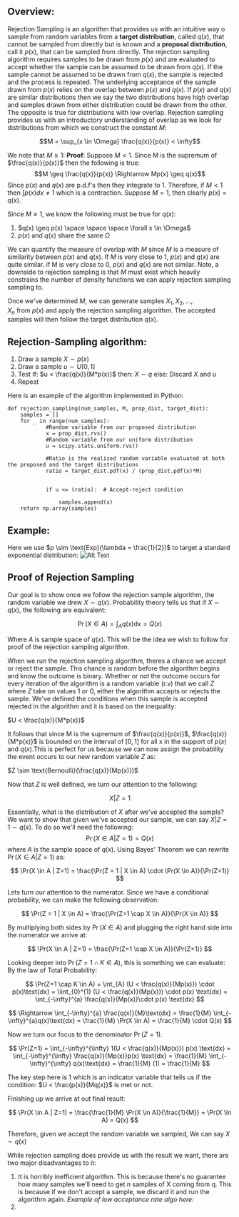 ## Overview:
Rejection Sampling is an algorithm that provides us with an intuitive way o sample from random variables from a **target distribution**, called $q(x)$, that cannot be sampled from directly but is known and a **proposal distribution**, call it $p(x)$, that can be sampled from directly. The rejection sampling algorithm requires samples to be drawn from $p(x)$ and are evaluated to accept whether the sample can be assumed to be drawn from $q(x)$. If the sample cannot be assumed to be drawn from $q(x)$, the sample is rejected and the process is repeated. The underlying acceptance of the sample drawn from $p(x)$ relies on the overlap between $p(x)$ and $q(x)$. If $p(x)$ and $q(x)$ are similar distributions then we say the two distributions have high overlap and samples drawn from either distribution could be drawn from the other. The opposite is true for distributions with low overlap. Rejection sampling provides us with an introductory understanding of overlap as we look for distributions from which we construct the constant $M$: 

$$M = \sup_{x \in \Omega} \frac{q(x)}{p(x)} < \infty$$

We note that $M \geq 1$:
**Proof**:
	Suppose $M < 1$. Since M is the supremum of $\frac{q(x)}{p(x)}$ then the following is true:
	$$M \geq \frac{q(x)}{p(x)} \Rightarrow Mp(x) \geq q(x)$$
	Since $p(x)$ and $q(x)$ are p.d.f's then they integrate to 1. Therefore, if $M < 1$ then $\int p(x)dx \neq 1$ which is a contraction.
	Suppose $M = 1$, then clearly $p(x) = q(x)$.

Since $M \geq 1$, we know the following must be true for $q(x)$:
1. $q(x) \geq p(x) \space \space \space \forall x \in \Omega$
2. $p(x)$ and $q(x)$ share the same $\Omega$

We can quantify the measure of overlap with $M$ since $M$ is a measure of similarity between $p(x)$ and $q(x)$. If $M$ is very close to 1, $p(x)$ and $q(x)$ are quite similar. if M is very close to 0, $p(x)$ and $q(x)$ are not similar. Note, a downside to rejection sampling is that $M$ must exist which heavily constrains the number of density functions we can apply rejection sampling sampling to. 

Once we've determined $M$, we can generate samples $X_1,X_2,…,X_n$ from $p(x)$ and apply the rejection sampling algorithm. The accepted samples will then follow the target distribution $q(x)$.

## Rejection-Sampling algorithm:
1. Draw a sample $X \sim p(x)$
2. Draw a sample $u \sim U[0,1]$
3. Test
	If: 
		$u < \frac{q(x)}{M*p(x)}$
	then:
		$X \sim q$
	else:
		Discard $X$ and $u$
4. Repeat

Here is an example of the algorithm implemented in Python:
```
def rejection_sampling(num_samples, M, prop_dist, target_dist):
    samples = []
    for _ in range(num_samples):
            #Random variable from our proposed distribution
            x = prop_dist.rvs()
            #Random variable from our uniform distribution
            u = scipy.stats.uniform.rvs()
                
            #Ratio is the realized random variable evaluated at both the proposed and the target distributions
            ratio = target_dist.pdf(x) / (prop_dist.pdf(x)*M)
            
            
            if u <= (ratio):  # Accept-reject condition
                
                samples.append(x)
    return np.array(samples)

```

## Example:
Here we use $p \sim \text{Exp}(\lambda = \frac{1}{2})$ to target a standard exponential distribution:
![Alt Text](Animations/rejection_sampling_example.png)

## Proof of Rejection Sampling
Our goal is to show once we follow the rejection sample algorithm, the random variable we drew $X \sim q(x)$. Probability theory tells us that if  $X \sim q(x)$, the following are equivalent:

$$\Pr(X \in A) = \int_A q(x)\text{dx} = Q(x)$$

Where $A$ is sample space of $q(x)$. This will be the idea we wish to follow for proof of the rejection sampling algorithm.

When we run the rejection sampling algorithm, theres a chance we accept or reject the sample. This chance is random before the algorithm begins and know the outcome is binary. Whether or not the outcome occurs for every iteration of the algorithm is a random variable (r.v) that we call $Z$ where $Z$ take on values 1 or 0, either the algorithm accepts or rejects the sample. We've defined the conditions when this sample is accepted rejected in the algorithm and it is based on the inequality:

$U < \frac{q(x)}{M*p(x)}$ 

It follows that since M is the supremum of $\frac{q(x)}{p(x)}$, $\frac{q(x)}{M*p(x)}$ is bounded on the interval of $[0,1]$ for all x in the support of $p(x)$ and $q(x)$.This is perfect for us because we can now assign the probability the event occurs to our new random variable $Z$ as:

$Z \sim  \text{Bernoulli}(\frac{q(x)}{Mp(x)})$


Now that $Z$ is well defined, we turn our attention to the following:

$$X | Z=1$$

Essentially, what is the distribution of $X$ after we've accepted the sample? We want to show that given we've accepted our sample, we can say $X|Z=1 \sim q(x)$. To do so we'll need the following:
$$\Pr(X \in A | Z=1) = Q(x)$$
where $A$ is the sample space of $q(x)$.
Using Bayes' Theorem we can rewrite $\Pr(X \in A | Z=1)$ as:

$$
\Pr(X \in A | Z=1) = \frac{\Pr(Z = 1 | X \in A) \cdot \Pr(X \in A)}{\Pr(Z=1)}
$$

Lets turn our attention to the numerator. Since we have a conditional probability, we can make the following observation:

$$
\Pr(Z = 1 | X \in A) = \frac{\Pr(Z=1 \cap X \in A)}{\Pr(X \in A)}
$$

By multiplying both sides by $\Pr(X \in A)$ and plugging the right hand side into the numerator we arrive at:

$$
\Pr(X \in A | Z=1) = \frac{\Pr(Z=1 \cap X \in A)}{\Pr(Z=1)}
$$

Looking deeper into $\Pr(Z=1 \cap K \in A)$, this is something we can evaluate:
By the law of Total Probability:

$$
\Pr(Z=1 \cap K \in A) = \int_{A} (U < \frac{q(x)}{Mp(x)}) \cdot p(x)\text{dx} = \iint_{0}^{1} (U < \frac{q(x)}{Mp(x)}) \cdot p(x) \text{dx} = \int_{-\infty}^{a} \frac{q(x)}{Mp(x)}\cdot p(x) \text{dx}
$$

$$
\Rightarrow \int_{-\infty}^{a} \frac{q(x)}{M}\text{dx} = \frac{1}{M} \int_{-\infty}^{a}q(x)\text{dx} = \frac{1}{M} \Pr(X \in A) = \frac{1}{M} \cdot Q(x)
$$

Now we turn our focus to the denominator $\Pr(Z=1)$. 

$$
\Pr(Z=1) = \int_{-\infty}^{\infty} 1(U < \frac{q(x)}{Mp(x)}) p(x) \text{dx} = \int_{-\infty}^{\infty} \frac{q(x)}{Mp(x)}p(x) \text{dx} = \frac{1}{M} \int_{-\infty}^{\infty} q(x)\text{dx} = \frac{1}{M} (1) = \frac{1}{M}
$$

The key step here is $1$ which is an indicator variable that tells us if the condition: $U < \frac{p(x)}{Mq(x)}$ 
is met or not.

Finishing up we arrive at out final result:

$$
\Pr(X \in A | Z=1) = \frac{\frac{1}{M} \Pr(X \in A)}{\frac{1}{M}} = \Pr(X \in A) = Q(x)
$$

Therefore, given we accept the random variable we sampled, We can say $X \sim q(x)$



While rejection sampling does provide us with the result we want, there are two major disadvantages to it:
1.  It is horribly inefficient algorithm. This is because there's no guarantee how many samples we'll need to get n samples of X coming from q. This is because if we don't accept a sample, we discard it and run the algorithm again. *Example of low acceptance rate algo here:*
2. 

